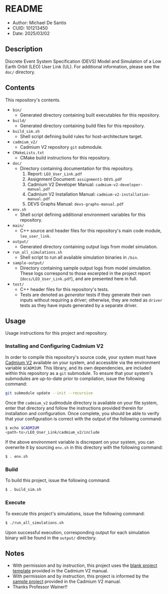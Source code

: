 # README
* Author: Michael De Santis
* CUID: 101213450
* Date: 2025/03/02

## Description
Discrete Event System Specification (DEVS) Model and Simulation of a Low Earth Orbit (LEO) User Link (UL). For additional information, please see the `doc/` directory.

## Contents
This repository's contents.

* `bin/`
    - Generated directory containing built executables for this repository.
* `build/`
    - Generated directory containing build files for this repository.
* `build_sim.sh`
    - Shell script defining build rules for host-architecture target.
* `cadmium_v2/`
    - Cadmium V2 repository `git` submodule.
* `CMakeLists.txt`
    - CMake build instructions for this repository.
* `doc/`
    - Directory containing documentation for this repository.
        1. Report: `LEO_User_Link.pdf`
        2. Assignment Document: `assignment1-DEVS.pdf`
        3. Cadmium V2 Developer Manual: `cadmium-v2-developer-manual.pdf`
        4. Cadmium V2 Installation Manual: `cadmium-v2-installation-manual.pdf`
        5. DEVS Graphs Manual: `devs-graphs-manual.pdf`
* `env.sh`
    - Shell script defining additional environment variables for this repository.
* `main/`
    - C++ source and header files for this repository's main code module, `leo_user_link`.
* `output/`
    - Generated directory containing output logs from model simulation.
* `run_all_simulations.sh`
    - Shell script to run all available simulation binaries in `/bin`. 
* `sample-output/`
    - Directory containing sample output logs from model simulation. These logs correspond to those excerpted in the project report (`docs/LEO_User_Link.pdf`), and are presented here in full.
* `test/`
    - C++ header files for this repository's tests.
    - Tests are denoted as _generator_ tests if they generate their own inputs without requiring a driver; otherwise, they are noted as `driver` tests as they have inputs generated by a separate driver.
    
## Usage
Usage instructions for this project and repository.

### Installing and Configuring Cadmium V2
In order to compile this repository's source code, your system must have [Cadmium V2](https://github.com/Sasisekhar/cadmium_v2) available on your system, and accessible via the environment variable `$CADMIUM`. This library, and its own dependencies, are included within this repository as a `git` submodule. To ensure that your system's submodules are up-to-date prior to compilation, issue the following command:
```sh
git submodule update --init --recursive
```
Once the `cadmium_v2` sudmodule directory is available on your file system, enter that directory and follow the instructions provided therein for installation and configuration.  Once complete, you should be able to verify that your configuration is correct with the output of the following command:
```sh
$ echo $CADMIUM
<path-to>/LEO_User_Link/cadmium_v2/include
```
If the above environment variable is discrepant on your system, you can overwrite it by sourcing `env.sh` in this directory with the following command:
```sh
$ . env.sh
```

### Build
To build this project, issue the following command:
```sh
$ . build_sim.sh
```

### Execute
To execute this project's simulations, issue the following command:
```sh
$ ./run_all_simulations.sh
```
Upon successful execution, corresponding output for each simulation binary will be found in the `output/` directory.


## Notes
* With permission and by instruction, this project uses the [blank project template](https://github.com/Sasisekhar/blank_project_rt) provided in the Cadmium V2 manual.
* With permission and by instruction, this project is informed by the [sample project](https://github.com/Sasisekhar/DEVS_manual_example) provided in the Cadmium V2 manual.
* Thanks Professor Wainer!! 
